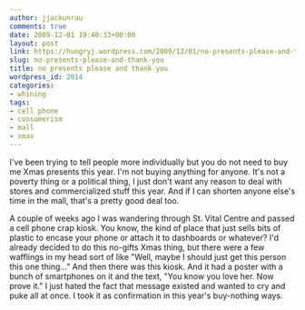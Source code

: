 ```yaml
---
author: jjackunrau
comments: true
date: 2009-12-01 19:40:33+00:00
layout: post
link: https://hungryj.wordpress.com/2009/12/01/no-presents-please-and-thank-you/
slug: no-presents-please-and-thank-you
title: no presents please and thank you
wordpress_id: 2014
categories:
- whining
tags:
- cell phone
- consumerism
- mall
- xmas
---
```


I've been trying to tell people more individually but you do not need to buy me Xmas presents this year. I'm not buying anything for anyone. It's not a poverty thing or a political thing, I just don't want any reason to deal with stores and commercialized stuff this year. And if I can shorten anyone else's time in the mall, that's a pretty good deal too.

A couple of weeks ago I was wandering through St. Vital Centre and passed a cell phone crap kiosk. You know, the kind of place that just sells bits of plastic to encase your phone or attach it to dashboards or whatever? I'd already decided to do this no-gifts Xmas thing, but there were a few wafflings in my head sort of like "Well, maybe I should just get this person this one thing..." And then there was this kiosk. And it had a poster with a bunch of smartphones on it and the text, "You know you love her. Now prove it." I just hated the fact that message existed and wanted to cry and puke all at once. I took it as confirmation in this year's buy-nothing ways.
